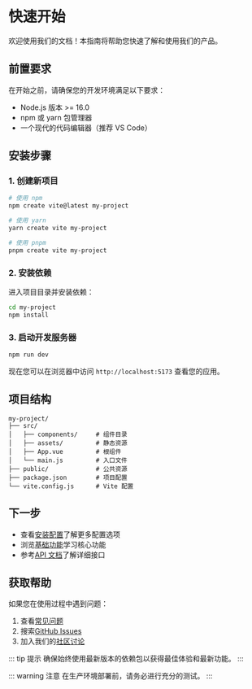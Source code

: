 # 快速开始

欢迎使用我们的文档！本指南将帮助您快速了解和使用我们的产品。

## 前置要求

在开始之前，请确保您的开发环境满足以下要求：

- Node.js 版本 >= 16.0
- npm 或 yarn 包管理器
- 一个现代的代码编辑器（推荐 VS Code）

## 安装步骤

### 1. 创建新项目

```bash
# 使用 npm
npm create vite@latest my-project

# 使用 yarn
yarn create vite my-project

# 使用 pnpm
pnpm create vite my-project
```

### 2. 安装依赖

进入项目目录并安装依赖：

```bash
cd my-project
npm install
```

### 3. 启动开发服务器

```bash
npm run dev
```

现在您可以在浏览器中访问 `http://localhost:5173` 查看您的应用。

## 项目结构

```
my-project/
├── src/
│   ├── components/     # 组件目录
│   ├── assets/         # 静态资源
│   ├── App.vue         # 根组件
│   └── main.js         # 入口文件
├── public/             # 公共资源
├── package.json        # 项目配置
└── vite.config.js      # Vite 配置
```

## 下一步

- 查看[安装配置](/guide/installation)了解更多配置选项
- 浏览[基础功能](/guide/features)学习核心功能
- 参考[API 文档](/api/introduction)了解详细接口

## 获取帮助

如果您在使用过程中遇到问题：

1. 查看[常见问题](#)
2. 搜索[GitHub Issues](https://github.com/yourusername/yourrepo/issues)
3. 加入我们的[社区讨论](https://github.com/yourusername/yourrepo/discussions)

::: tip 提示
确保始终使用最新版本的依赖包以获得最佳体验和最新功能。
:::

::: warning 注意
在生产环境部署前，请务必进行充分的测试。
:::